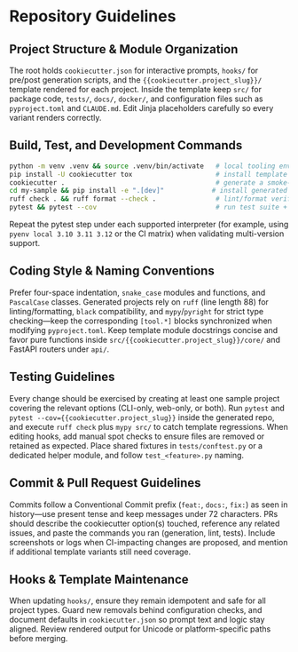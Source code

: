 # Repository Guidelines

## Project Structure & Module Organization
The root holds `cookiecutter.json` for interactive prompts, `hooks/` for pre/post generation scripts, and the `{{cookiecutter.project_slug}}/` template rendered for each project. Inside the template keep `src/` for package code, `tests/`, `docs/`, `docker/`, and configuration files such as `pyproject.toml` and `CLAUDE.md`. Edit Jinja placeholders carefully so every variant renders correctly.

## Build, Test, and Development Commands
```bash
python -m venv .venv && source .venv/bin/activate   # local tooling env
pip install -U cookiecutter tox                     # install template deps
cookiecutter .                                      # generate a smoke-test project
cd my-sample && pip install -e ".[dev]"            # install generated project
ruff check . && ruff format --check .               # lint/format verification
pytest && pytest --cov                              # run test suite + coverage
```
Repeat the pytest step under each supported interpreter (for example, using `pyenv local 3.10 3.11 3.12` or the CI matrix) when validating multi-version support.

## Coding Style & Naming Conventions
Prefer four-space indentation, `snake_case` modules and functions, and `PascalCase` classes. Generated projects rely on `ruff` (line length 88) for linting/formatting, `black` compatibility, and `mypy`/`pyright` for strict type checking—keep the corresponding `[tool.*]` blocks synchronized when modifying `pyproject.toml`. Keep template module docstrings concise and favor pure functions inside `src/{{cookiecutter.project_slug}}/core/` and FastAPI routers under `api/`.

## Testing Guidelines
Every change should be exercised by creating at least one sample project covering the relevant options (CLI-only, web-only, or both). Run `pytest` and `pytest --cov={{cookiecutter.project_slug}}` inside the generated repo, and execute `ruff check` plus `mypy src/` to catch template regressions. When editing hooks, add manual spot checks to ensure files are removed or retained as expected. Place shared fixtures in `tests/conftest.py` or a dedicated helper module, and follow `test_<feature>.py` naming.

## Commit & Pull Request Guidelines
Commits follow a Conventional Commit prefix (`feat:`, `docs:`, `fix:`) as seen in history—use present tense and keep messages under 72 characters. PRs should describe the cookiecutter option(s) touched, reference any related issues, and paste the commands you ran (generation, lint, tests). Include screenshots or logs when CI-impacting changes are proposed, and mention if additional template variants still need coverage.

## Hooks & Template Maintenance
When updating `hooks/`, ensure they remain idempotent and safe for all project types. Guard new removals behind configuration checks, and document defaults in `cookiecutter.json` so prompt text and logic stay aligned. Review rendered output for Unicode or platform-specific paths before merging.
